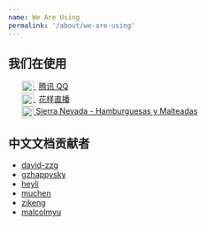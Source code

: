 ```yaml
---
name: We Are Using
permalink: '/about/we-are-using'
---
```


## 我们在使用

<ul>
	<li style="list-style: none;">
		<a href="//im.qq.com/" target="_blank">
			<img src="/assets/qq.png" alt="Tencent QQ" style="height: 22px;vertical-align: middle;"/>
			<span style="margin-left: 5px;">腾讯 QQ</span>
		</a>
	</li>
	<li style="list-style: none;">
		<a href="//huayang.qq.com/" target="_blank">
			<img src="/assets/huayang.png" alt="Huayang Live" style="height: 22px;vertical-align: middle;"/>
			<span style="margin-left: 5px;">花样直播</span>
		</a>
	</li>
	<li style="list-style: none;">
        <a href="//sierranevada.co" target="_blank">
            <img src="/assets/we-are-using/sierranevada.svg" style="height: 22px;vertical-align: middle;" alt="Sierra Nevada - Hamburguesas y Malteadas">
            Sierra Nevada - Hamburguesas y Malteadas
        </a>
    </li>

</ul>

## 中文文档贡献者
- [david-zzg](https://github.com/David-zzg)
- [gzhappysky](http://www.github.com/gzhappysky)
- [heyli](http://www.github.com/lcxfs1991)
- [muchen](https://github.com/tao1991123)
- [zikeng](https://github.com/zikeng)
- [malcolmyu](https://github.com/malcolmyu)
